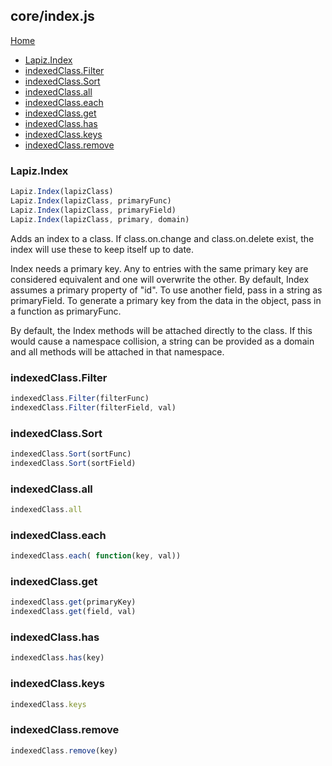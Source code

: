 ## core/index.js

[Home](index.md)

* [Lapiz.Index](#Lapiz.Index)
* [indexedClass.Filter](#indexedClass.Filter)
* [indexedClass.Sort](#indexedClass.Sort)
* [indexedClass.all](#indexedClass.all)
* [indexedClass.each](#indexedClass.each)
* [indexedClass.get](#indexedClass.get)
* [indexedClass.has](#indexedClass.has)
* [indexedClass.keys](#indexedClass.keys)
* [indexedClass.remove](#indexedClass.remove)

### <a name='Lapiz.Index'></a>Lapiz.Index
```javascript
Lapiz.Index(lapizClass)
Lapiz.Index(lapizClass, primaryFunc)
Lapiz.Index(lapizClass, primaryField)
Lapiz.Index(lapizClass, primary, domain)
```
Adds an index to a class. If class.on.change and class.on.delete exist,
the index will use these to keep itself up to date.

Index needs a primary key. Any to entries with the same primary key are
considered equivalent and one will overwrite the other. By default, Index
assumes a primary property of "id". To use another field, pass in a string
as primaryField. To generate a primary key from the data in the object,
pass in a function as primaryFunc.

By default, the Index methods will be attached directly to the class. If
this would cause a namespace collision, a string can be provided as a
domain and all methods will be attached in that namespace.

### <a name='indexedClass.Filter'></a>indexedClass.Filter
```javascript
indexedClass.Filter(filterFunc)
indexedClass.Filter(filterField, val)
```

### <a name='indexedClass.Sort'></a>indexedClass.Sort
```javascript
indexedClass.Sort(sortFunc)
indexedClass.Sort(sortField)
```

### <a name='indexedClass.all'></a>indexedClass.all
```javascript
indexedClass.all
```

### <a name='indexedClass.each'></a>indexedClass.each
```javascript
indexedClass.each( function(key, val))
```

### <a name='indexedClass.get'></a>indexedClass.get
```javascript
indexedClass.get(primaryKey)
indexedClass.get(field, val)
```

### <a name='indexedClass.has'></a>indexedClass.has
```javascript
indexedClass.has(key)
```

### <a name='indexedClass.keys'></a>indexedClass.keys
```javascript
indexedClass.keys
```

### <a name='indexedClass.remove'></a>indexedClass.remove
```javascript
indexedClass.remove(key)
```
